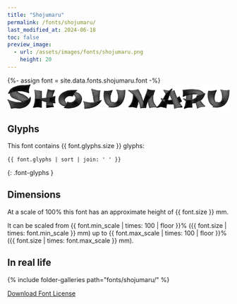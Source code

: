 ```yaml
---
title: "Shojumaru"
permalink: /fonts/shojumaru/
last_modified_at: 2024-06-18
toc: false
preview_image:
  - url: /assets/images/fonts/shojumaru.png
    height: 20
---
```

{%- assign font = site.data.fonts.shojumaru.font -%}
![Abecedaire](/assets/images/fonts/shojumaru.png)

## Glyphs

This font contains  {{ font.glyphs.size }} glyphs:

```
{{ font.glyphs | sort | join: ' ' }}
```
{: .font-glyphs }

## Dimensions

At a scale of 100% this font has an approximate height of {{ font.size }} mm. 

It can be scaled from {{ font.min_scale | times: 100 | floor }}% ({{ font.size | times: font.min_scale }} mm)
up to {{ font.max_scale | times: 100 | floor }}% ({{ font.size | times: font.max_scale }} mm).


## In real life

{% include folder-galleries path="fonts/shojumaru/" %}



[Download Font License](https://github.com/inkstitch/inkstitch/tree/main/fonts/shojumaru/LICENSE)
